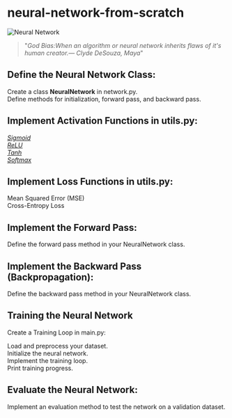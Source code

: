 # neural-network-from-scratch
![Neural Network](https://miro.medium.com/v2/resize:fit:1100/format:webp/1*N8UXaiUKWurFLdmEhEHiWg.jpeg)

>"_God Bias:When an algorithm or neural network inherits flaws of it's human creator.― Clyde DeSouza, Maya_"
## Define the Neural Network Class:

Create a class **NeuralNetwork** in network.py.<br />
Define methods for initialization, forward pass, and backward pass.<br />

## Implement Activation Functions in utils.py:
[_Sigmoid_](https://pytorch.org/docs/stable/generated/torch.nn.Sigmoid.html#torch.nn.Sigmoid) <br />
[_ReLU_](https://pytorch.org/docs/stable/generated/torch.nn.ReLU.html#relu) <br />
[_Tanh_][link 1] <br />
[_Softmax_][link 2] <br />

## Implement Loss Functions in utils.py:
Mean Squared Error (MSE) <br />
Cross-Entropy Loss <br />

## Implement the Forward Pass:

Define the forward pass method in your NeuralNetwork class. <br />

## Implement the Backward Pass (Backpropagation):

Define the backward pass method in your NeuralNetwork class. <br />

## Training the Neural Network
Create a Training Loop in main.py: <br />

Load and preprocess your dataset. <br />
Initialize the neural network. <br />
Implement the training loop. <br />
Print training progress. <br />

## Evaluate the Neural Network: 

Implement an evaluation method to test the network on a validation dataset. <br />

[link 1]: https://pytorch.org/docs/stable/generated/torch.nn.Tanh.html#tanh
[link 2]: https://pytorch.org/docs/stable/generated/torch.nn.Softmax.html#softmax